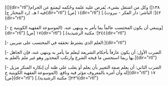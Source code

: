 [(]{dir="rtl"}١٣٨[) وكل من اشتغل بشيء، يُفرض عليه علمه وحُكمه ليمتنع عن
الحرام فيه ا هـ. (رد المحتار ج]{dir="rtl"} ١ [ص]{dir="rtl"} ٤٢[؛ الناشر:
دار الفكر - بيروت).]{dir="rtl"}

[- وينبغي أن يكون المحتسب عالماً بما يأمر به وينهى عنه. (الموسوعة الفقهية
الكويتية ج]{dir="rtl"} ١٧ [ص]{dir="rtl"} ٢٤٤[؛ مكتبة
الرشيدية).]{dir="rtl"}

[- العلم الذي يشترط تحققه في المحتسب على ضربين:]{dir="rtl"}

[- الضرب الأول: أن يكون عارفاً بأحكام الشريعة ليعلم ما يأمر به وينهى عنه،
فإن الجاهل بها ربما استحسن ما قبحه الشرع وارتكب المحذور وهو غير ملم
بالعلم به.]{dir="rtl"}

[- الضرب الثاني: أن يعلم صفة التغيير بأن يعلم أو يغلب على ظنه أن إنكاره
المنكر مزيل له وأن أمره بالمعروف مؤثر فيه ونافع. (الموسوعة الفقهية
الكويتية ج]{dir="rtl"} ١٧ [ص]{dir="rtl"} ٢٣٦[؛ مكتبة
الرشيدية).]{dir="rtl"}
